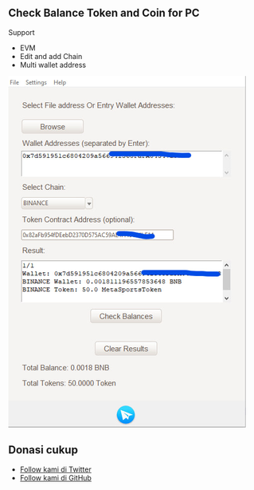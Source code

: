 ## Check Balance Token and Coin for PC

Support
- EVM
- Edit and add Chain
- Multi wallet address




![Contoh Gambar](https://github.com/Winnode/BALANCE-EVM/blob/main/test.jpg)

## Donasi cukup
- [Follow kami di Twitter](https://twitter.com/Winnode)
- [Follow kami di GitHub](https://github.com/Winnode)
